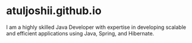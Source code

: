 # atuljoshii.github.io
I am a highly skilled Java Developer with expertise in developing scalable and efficient applications using Java, Spring, and Hibernate.
